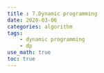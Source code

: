 ```yaml
---
title : 7.Dynamic programming
date: 2020-03-06
categories: algorithm
tags:
    - dynamic programming
    - dp
use_math: true
toc: true
---
```


